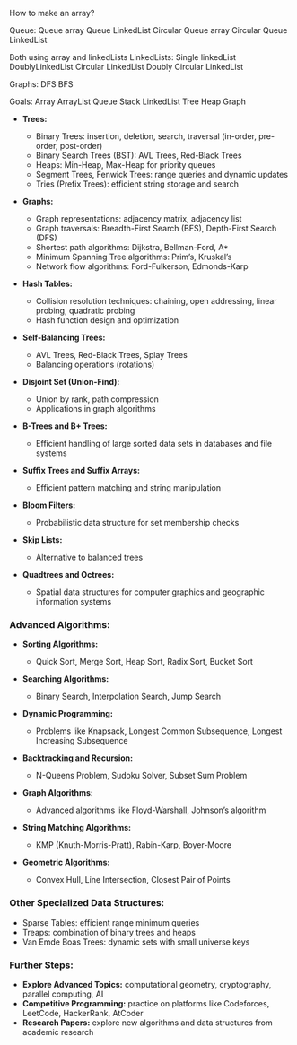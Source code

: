 How to make an array? 

Queue:
    Queue array 
    Queue LinkedList
    Circular Queue array
    Circular Queue LinkedList

Both using array and linkedLists
LinkedLists:
    Single linkedList
    DoublyLinkedList
    Circular LinkedList
    Doubly Circular LinkedList

Graphs:
    DFS
    BFS

Goals:
    Array 
    ArrayList
    Queue
    Stack
    LinkedList
    Tree
    Heap 
    Graph





- **Trees:**
  - Binary Trees: insertion, deletion, search, traversal (in-order, pre-order, post-order)
  - Binary Search Trees (BST): AVL Trees, Red-Black Trees
  - Heaps: Min-Heap, Max-Heap for priority queues
  - Segment Trees, Fenwick Trees: range queries and dynamic updates
  - Tries (Prefix Trees): efficient string storage and search

- **Graphs:**
  - Graph representations: adjacency matrix, adjacency list
  - Graph traversals: Breadth-First Search (BFS), Depth-First Search (DFS)
  - Shortest path algorithms: Dijkstra, Bellman-Ford, A*
  - Minimum Spanning Tree algorithms: Prim’s, Kruskal’s
  - Network flow algorithms: Ford-Fulkerson, Edmonds-Karp

- **Hash Tables:**
  - Collision resolution techniques: chaining, open addressing, linear probing, quadratic probing
  - Hash function design and optimization

- **Self-Balancing Trees:**
  - AVL Trees, Red-Black Trees, Splay Trees
  - Balancing operations (rotations)

- **Disjoint Set (Union-Find):**
  - Union by rank, path compression
  - Applications in graph algorithms

- **B-Trees and B+ Trees:**
  - Efficient handling of large sorted data sets in databases and file systems

- **Suffix Trees and Suffix Arrays:**
  - Efficient pattern matching and string manipulation

- **Bloom Filters:**
  - Probabilistic data structure for set membership checks

- **Skip Lists:**
  - Alternative to balanced trees

- **Quadtrees and Octrees:**
  - Spatial data structures for computer graphics and geographic information systems

### Advanced Algorithms:

- **Sorting Algorithms:**
  - Quick Sort, Merge Sort, Heap Sort, Radix Sort, Bucket Sort

- **Searching Algorithms:**
  - Binary Search, Interpolation Search, Jump Search

- **Dynamic Programming:**
  - Problems like Knapsack, Longest Common Subsequence, Longest Increasing Subsequence

- **Backtracking and Recursion:**
  - N-Queens Problem, Sudoku Solver, Subset Sum Problem

- **Graph Algorithms:**
  - Advanced algorithms like Floyd-Warshall, Johnson’s algorithm

- **String Matching Algorithms:**
  - KMP (Knuth-Morris-Pratt), Rabin-Karp, Boyer-Moore

- **Geometric Algorithms:**
  - Convex Hull, Line Intersection, Closest Pair of Points

### Other Specialized Data Structures:

- Sparse Tables: efficient range minimum queries
- Treaps: combination of binary trees and heaps
- Van Emde Boas Trees: dynamic sets with small universe keys

### Further Steps:

- **Explore Advanced Topics:** computational geometry, cryptography, parallel computing, AI
- **Competitive Programming:** practice on platforms like Codeforces, LeetCode, HackerRank, AtCoder
- **Research Papers:** explore new algorithms and data structures from academic research

